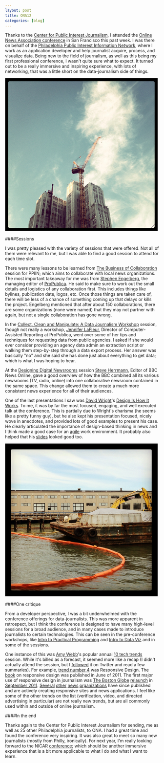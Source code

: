 ```yaml
---
layout: post
title: ONA12
categories: [blog]
---
```


Thanks to the [Center for Public Interest Journalism](http://www.cpijournalism.org/), I attended the [Online News Association conference](http://ona12.journalists.org/) in San Francisco this past week. I was there on behalf of the [Philadelphia Public Interest Information Network](http://www.ppiin.org), where I work as an application developer and help journalist acquire, process, and visualize data. Being new to the field of journalism, as well as this being my first professional conference, I wasn't quite sure what to expect. It turned out to be a really immersive and inspiring experience, with lots of networking, that was a little short on the data-journalism side of things.

!['SF Construction'](/../img/sf_1.png)

####Sessions

I was pretty pleased with the variety of sessions that were offered. Not all of them were relevant to me, but I was able to find a good session to attend for each time slot.

There were many lessons to be learned from [The Business of Collaboration](http://ona12.journalists.org/sessions/the-business-of-collaboration/) session for PPIIN; which aims to collaborate with local news organizations. The most important takeaway for me was from [Stephen Engelberg](https://twitter.com/SteveEngelberg), the managing editor of [ProPublica](http://www.propublica.org). He said to make sure to work out the small details and logistics of any collaboration first. This includes things like bylines, publication date, logos, etc. Once those things are taken care of, there will be less of a chance of something coming up that delays or kills the project. Engelberg mentioned that after about 150 collaborations, there are some organizations (none were named) that they may not partner with again, but not a single collaboration has gone wrong.

In the [Collect, Clean and Manipulate: A Data Journalism Workshop](http://ona12.journalists.org/sessions/collect-clean-and-manipulate-a-data-journalism-workshop/) session, though not really a workshop, [Jennifer LaFleur](https://twitter.com/j_la28), Director of Computer-Assisted Reporting at ProPublica, went over some of her tips and techniques for requesting data from public agencies. I asked if she would ever consider providing an agency data admin an extraction script or walking them step-by-step through a data export process. Her answer was basically "no" and she said she has done just about everything to get data; which is what I was hoping to hear.

At the [Designing Digital Newsrooms](http://ona12.journalists.org/sessions/designing-digital-newsrooms/) session
[Steve Herrmann](https://twitter.com/BBCSteveH), Editor of BBC News Online, gave a good overview of how the BBC combined all its various newsrooms (TV, radio, online) into one collaborative newsroom contained in the same space. This change allowed them to create a much more consistent news experience for all of their audiences.

One of the last presentations I saw was [David Wright](https://twitter.com/dwjr)'s [Design Is How It Works](http://ona12.journalists.org/sessions/design-is-how-it-works/). To me, it was by far the most focused, engaging, and well executed talk at the conference. This is partially due to Wright's charisma (he seems like a pretty funny guy), but he also kept his presentation focused, nicely wove in anecdotes, and provided lots of good examples to present his case. He clearly articulated the importance of design-based thinking in news and I think made a good case for an [agile](http://en.wikipedia.org/wiki/Agile_software_development) work environment. It probably also helped that his [slides](http://www.slideshare.net/davewrightjr/design-ishowitworks) looked good too.

!['SF Construction'](/../img/sf_2.png)

####One critique

From a developer perspective, I was a bit underwhelmed with the conference offerings for data-journalists. This was more apparent in retrospect, but I think the conference is designed to have many high-level sessions for a broad audience, and in many cases made to introduce journalists to certain technologies. This can be seen in the pre-conference workshops, like [Intro to Practical Programming](http://ona12.journalists.org/sessions/introduction-to-practical-programming/) and [Intro to Data Viz](http://ona12.journalists.org/sessions/intro-to-data-viz/) and in some of the sessions. 

One instance of this was [Amy Webb](https://twitter.com/webbmedia)'s popular annual [10 tech trends](http://webbmediagroup.com/blog/webbmedia-groups-secret-sauce) session. While it's billed as a forecast, it seemed more like a recap (I didn't actually attend the session, but I [followed](https://twitter.com/#!/search/%2310techtrends) it on Twitter and read a few summaries). For example, [trend number 4](http://gannettona2012.tumblr.com/post/32002584226/top-tech-trends) was Responsive Design. The [book](http://www.abookapart.com/products/responsive-web-design) on responsive design was published in June of 2011. The first major use of responsive design in journalism was [The Boston Globe](http://bostonglobe.com/) [relaunch](http://www.boston.com/bostonglobe/features/) in [September 2011](http://www.niemanlab.org/2011/09/four-observations-and-lots-of-questions-on-the-boston-globes-lovely-new-paywalled-site/). [Several](http://www.propublica.org) [other](http://www.chicagotribune.com/news/data/) [news](http://m.washingtonpost.com) [organizations](http://m.bbc.co.uk/news) have since published and are actively creating responsive sites and news applications. I feel like some of the other trends on the list (verification, video, and directed advertising in particular) are not really new trends, but are all commonly used within and outside of online journalism.

####In the end

Thanks again to the Center for Public Interest Journalism for sending, me as well as 25 other Philadelphia journalists, to ONA. I had a great time and found the conference very inspiring. It was also great to meet so many new journalists (mostly from Philly, ironically). For next year, I'm really looking forward to the NICAR [conference](http://www.ire.org/events-and-training/event/315/); which should be another immersive experience that is a bit more applicable to what I do and what I want to learn.